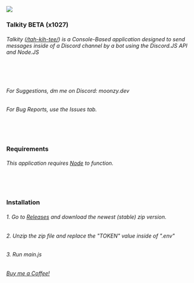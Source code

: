 ![](https://i.ibb.co/BsHXnpJ/banner-talkity.png)
### Talkity BETA (x1027)
###### Talkity ([/tah-kih-tee/](https://i.ibb.co/7Wb3PGB/Screenshot-2024-09-22-065900.png)) is a Console-Based application designed to send messages inside of a Discord channel by a bot using the Discord.JS API and Node.JS
###### ㅤ
###### For Suggestions, dm me on Discord: moonzy.dev
###### For Bug Reports, use the Issues tab.
###### ㅤ
### Requirements
###### This application requires [Node](https://nodejs.org/en) to function.
###### ㅤ
### Installation
###### 1. Go to [Releases](https://github.com/SpyTYX/Talkity/releases/) and download the newest (stable) zip version.
###### 2. Unzip the zip file and replace the "TOKEN" value inside of ".env"
###### 3. Run main.js
###### [Buy me a Coffee!](https://ko-fi.com/moonzydev)
